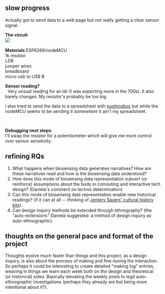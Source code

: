 ## slow progress
Actually got to send data to a web page but not really getting a clear sensor signal.  

**The circuit**  
<img src="/images/wk15exp/IMG_0135.jpg" width="40%">

**Materials**
ESP8266/nodeMCU  
1k resistor  
LDR  
jumper wires  
breadboard  
micro usb to USB B  

**Sensor reading?**    
<img src="/images/wk15exp/wk15-3.png" width="4=50%"> 
Very unsual reading for an ldr (I was expecting more in the 700s). It also barely changes. My resistor's probably be too big.

I also tried to send the data to a spreadsheet with [pushingbox](https://www.pushingbox.com/scenarios_edit.php?scenario_ID=135462) but while the nodeMCU seems to be sending it *somewhere* it ain't my spreadsheet.

<img src="/images/wk15exp/spreadsheet.png" width="4=50%"> 


**Debugging next steps**    
I'll swap the resistor for a potentiometer which will give me more control over sensor sensitivity.


## refining RQs
1. What happens when biosensing data generates narratives? How are these narratives read and how is the biosensing data understood?
2. How does this mode of biosensing data representation subvert (or reinforce) assumptions about the body in comouting and interactive tech design? (Daniela's comment on techno determination)
3. Can this mode of biosensing data representation enable new historical readings? (if it can at all -- thinking of [Jentery Sayers' cultural history kits](http://hyperrhiz.io/hyperrhiz13/workshops-kits/early-wearables.html)).
4. Can design inquiry methods be extended through ethnography? (the "auto-extensions" Daniela suggested: a method of design inquiry as auto-ethnographic).

## thoughts on the general pace and format of the project
Thoughts evolve much faster than things and this project, as a design inquiry, is also about the process of making and fine-tuning the interaction. So perhaps it could be interesting to create detailed "making log" entries, weaving in things we learn each week both on the design and theoretical (or historical) sides. Basically elevating the weekly posts to legit auto-ethnographic investigations (perhaps they already are but being more intentional about it?).


